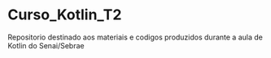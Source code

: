 # Curso_Kotlin_T2
 Repositorio destinado aos materiais e codigos produzidos durante a aula de Kotlin do Senai/Sebrae
